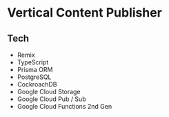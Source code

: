 # Vertical Content Publisher

## Tech

- Remix
- TypeScript
- Prisma ORM
- PostgreSQL
- CockroachDB
- Google Cloud Storage
- Google Cloud Pub / Sub
- Google Cloud Functions 2nd Gen
